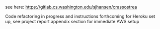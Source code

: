 see here: https://gitlab.cs.washington.edu/sjhansen/crassostrea

Code refactoring in progress and instructions forthcoming for Heroku set up, see project report appendix section for immediate AWS setup

